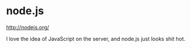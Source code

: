 <!--
id: 846531429
link: http://kevinisom.info/post/846531429/node-js
slug: node-js
date: Fri Jul 23 2010 08:57:06 GMT+1200 (NZST)
raw: {"blog_name":"kevinisom","id":846531429,"post_url":"http://kevinisom.info/post/846531429/node-js","slug":"node-js","type":"link","date":"2010-07-22 20:57:06 GMT","timestamp":1279832226,"state":"published","format":"html","reblog_key":"PfzjFkFd","tags":["javascript"],"short_url":"http://tmblr.co/Zw68YyoTGjb","highlighted":[],"bookmarklet":true,"note_count":0,"source_url":"http://nodejs.org/","source_title":"nodejs.org","title":"node.js","url":"http://nodejs.org/","description":"<p>I love the idea of JavaScript on the server, and node.js just looks shit hot.</p>"}
publish: 2010-07-023
tags: javascript
title: node.js
-->


node.js
=======

<http://nodejs.org/>

I love the idea of JavaScript on the server, and node.js just looks shit
hot.


